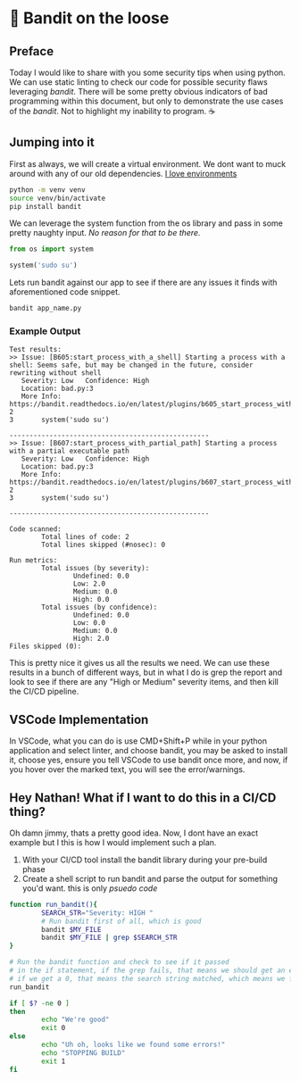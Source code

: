 # 🤠 Bandit on the loose

## Preface

Today I would like to share with you some security tips when using python. We can use static linting to check our code for possible security flaws leveraging *bandit*. There will be some pretty obvious indicators of bad programming within this document, but only to demonstrate the use cases of the *bandit*. Not to highlight my inability to program. ☕️

## Jumping into it

First as always, we will create a virtual environment. We dont want to muck around with any of our old dependencies. [I love environments](https://xkcd.com/1987/)
```sh
python -m venv venv
source venv/bin/activate
pip install bandit
```

We can leverage the system function from the os library and pass in some pretty naughty input. *No reason for that to be there.*

```py
from os import system

system('sudo su')
```

Lets run bandit against our app to see if there are any issues it finds with aforementioned code snippet.

```sh
bandit app_name.py
```


### Example Output


```
Test results:
>> Issue: [B605:start_process_with_a_shell] Starting a process with a shell: Seems safe, but may be changed in the future, consider rewriting without shell
   Severity: Low   Confidence: High
   Location: bad.py:3
   More Info: https://bandit.readthedocs.io/en/latest/plugins/b605_start_process_with_a_shell.html
2
3       system('sudo su')

--------------------------------------------------
>> Issue: [B607:start_process_with_partial_path] Starting a process with a partial executable path
   Severity: Low   Confidence: High
   Location: bad.py:3
   More Info: https://bandit.readthedocs.io/en/latest/plugins/b607_start_process_with_partial_path.html
2
3       system('sudo su')

--------------------------------------------------

Code scanned:
        Total lines of code: 2
        Total lines skipped (#nosec): 0

Run metrics:
        Total issues (by severity):
                Undefined: 0.0
                Low: 2.0
                Medium: 0.0
                High: 0.0
        Total issues (by confidence):
                Undefined: 0.0
                Low: 0.0
                Medium: 0.0
                High: 2.0
Files skipped (0):
```

This is pretty nice it gives us all the results we need. We can use these results in a bunch of different ways, but in what I do is grep the report and look to see if there are any "High or Medium" severity items, and then kill the CI/CD pipeline.

## VSCode Implementation

In VSCode, what you can do is use CMD+Shift+P while in your python application and select linter, and choose bandit, you may be asked to install it, choose yes, ensure you tell VSCode to use bandit once more, and now, if you hover over the marked text, you will see the error/warnings.


## Hey Nathan! What if I want to do this in a CI/CD thing?

Oh damn jimmy, thats a pretty good idea. Now, I dont have an exact example but I this is how I would implement such a plan.


1. With your CI/CD tool install the bandit library during your pre-build phase
2. Create a shell script to run bandit and parse the output for something you'd want. this is only *psuedo code*
``` bash
function run_bandit(){
        SEARCH_STR="Severity: HIGH "
        # Run bandit first of all, which is good
        bandit $MY_FILE 
        bandit $MY_FILE | grep $SEARCH_STR
}

# Run the bandit function and check to see if it passed
# in the if statement, if the grep fails, that means we should get an exit code non-zero. Which means nothing was found
# if we get a 0, that means the search string matched, which means we found something bad
run_bandit

if [ $? -ne 0 ]
then
        echo "We're good"
        exit 0
else
        echo "Uh oh, looks like we found some errors!"
        echo "STOPPING BUILD"
        exit 1
fi

```
